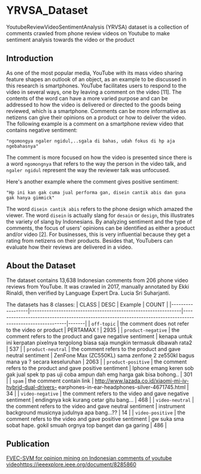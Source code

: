 # YRVSA_Dataset
YoutubeReviewVideoSentimentAnalysis (YRVSA) dataset is a collection of comments crawled from phone review videos on Youtube to make sentiment analysis towards the video or the product

## Introduction
As one of the most popular media, YouTube with its mass video sharing feature shapes an outlook of an object, as an example to be discussed in this research is  smartphones. YouTube facilitates users to respond to the video in several ways, one by leaving a comment on the video [11]. The contents of the word can have a more varied purpose and can be addressed to how the video is delivered or directed to the goods being reviewed, which is a smartphone. Comments can be more informative as netizens can give their opinions on a product or how to deliver the video. The following example is a comment on a smartphone review video that contains negative sentiment:

    "ngomongya ngaler ngidul,..sgala di bahas, udah fokus di hp aja ngebahasnya"

The comment is more focused on how the video is presented since there is a word ```ngomongnya``` that refers to the way the person in the video talk, and ```ngaler ngidul``` represent the way the reviewer talk was unfocused. 

Here's another example where the comment gives positive sentiment:
    
    "Hp ini kan gak cuma jual performa gan, disein cantik abis dan guna gak hanya gimmick"

The word ```disein cantik abis``` refers to the phone design which amazed the viewer. The word ```disein``` is actually slang for ```desain``` or ```design```, this illustrates the variety of slang by Indonesians. By analyzing sentiment and the type of comments, the focus of users' opinions can be identified as either a product and/or video [2]. For businesses, this is very influential because they get a rating from netizens on their products. Besides that, YouTubers can evaluate how their reviews are delivered in a video.

## About the Dataset
The dataset contains 13,638 Indonesian comments from 206 phone video reviews from YouTube. It was crawled in 2017, manually annotated by Ekki Rinaldi, then verified by Language Expert Dra. Lucia Sri Suharjanti.

The datasets has 8 classes:
| CLASS            | DESC                                                          | Example                                                                                                   | COUNT |
|------------------|---------------------------------------------------------------|-----------------------------------------------------------------------------------------------------------|-------|
|     ```off-topic```    | the comment does not refer to the video or product            | PERTAMAX !                                                                                                |  2935 |
| ```product-negative``` | the comment refers to the product and gave negative sentiment | kenapa untuk ini kerpatan pixelnya tergolong biasa saja mungkin termasuk dibawah rata2                    |  537  |
|  ```product-neutral``` | the comment refers to the product and gave neutral sentiment  | ZenFone Max (ZC550KL) sama zenfone 2 ze550kl bagus mana ya ? secara keseluruhan                           |  2063 |
| ```product-positive``` | the comment refers to the product and gave positive sentiment | Iphone emang keren sob gak jual spek tp pas uji coba ampun dah emg harga gak bisa bohong..                |  301  |
|       ```spam```       | the comment contain link                                      | http://www.lazada.co.id/xiaomi-mi-iv-hybrid-dual-drivers- earphones-in-ear-headphones-silver-4671745.html |   34  |
|  ```video-negative```  | the comment refers to the video and gave negative sentiment   | endingnya kok kurang cetar gitu bang...                                                                   |  468  |
|   ```video-neutral```  | the comment refers to the video and gave neutral sentiment    | instrument background musicnya judulnya apa bang...??                                                     |   14  |
|  ```video-positive```  | the comment refers to the video and gave positive sentiment   | gw suka sma sobat hape. gokil smuah orgnya top banget dan ga garing                                       |  486  |

## Publication
[FVEC-SVM for opinion mining on Indonesian comments of youtube video](https://ieeexplore.ieee.org/document/8285860)https://ieeexplore.ieee.org/document/8285860
